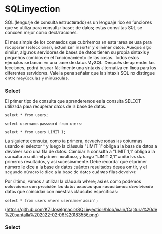 # SQLinyection

SQL (lenguaje de consulta estructurado) es un lenguaje rico en funciones que se utiliza para consultar bases de datos; estas consultas SQL se conocen mejor como declaraciones.

El más simple de los comandos que cubriremos en esta tarea se usa para recuperar (seleccionar), actualizar, insertar y eliminar datos. Aunque algo similar, algunos servidores de bases de datos tienen su propia sintaxis y pequeños cambios en el funcionamiento de las cosas. Todos estos ejemplos se basan en una base de datos MySQL. Después de aprender las lecciones, podrá buscar fácilmente una sintaxis alternativa en línea para los diferentes servidores. Vale la pena señalar que la sintaxis SQL no distingue entre mayúsculas y minúsculas.

### Select
El primer tipo de consulta que aprenderemos es la consulta SELECT utilizada para recuperar datos de la base de datos. 
```
select * from users;
```
```
select username,password from users;
```
```
select * from users LIMIT 1;
```
La siguiente consulta, como la primera, devuelve todas las columnas usando el selector * y luego la cláusula "LIMIT 1" obliga a la base de datos a devolver solo una fila de datos. Cambiar la consulta a "LIMIT 1,1" obliga a la consulta a omitir el primer resultado, y luego "LIMIT 2,1" omite los dos primeros resultados, y así sucesivamente. Debe recordar que el primer número le dice a la base de datos cuántos resultados desea omitir, y el segundo número le dice a la base de datos cuántas filas devolver.


Por último, vamos a utilizar la cláusula where; así es como podemos seleccionar con precisión los datos exactos que necesitamos devolviendo datos que coincidan con nuestras cláusulas específicas:
```
select * from users where username='admin';
```
(https://github.com/KZIJoseIgnacio/SQLinyection/blob/main/Captura%20de%20pantalla%202022-02-06%20183556.png)


### Select
